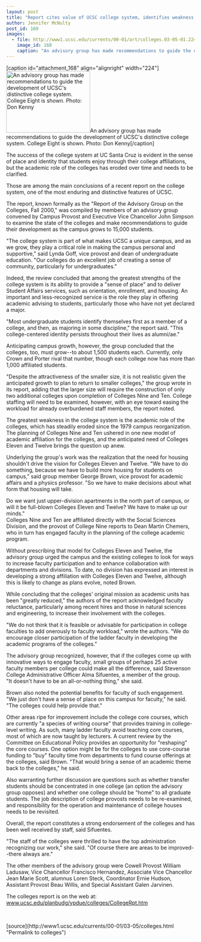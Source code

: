 ```yaml
---
layout: post
title: "Report cites value of UCSC college system, identifies weakness in academic role"
author: Jennifer McNulty
post_id: 169
images:
  - file: http://www1.ucsc.edu/currents/00-01/art/colleges.03-05-01.224.jpg
    image_id: 168
    caption: "An advisory group has made recommendations to guide the development of UCSC's distinctive college system. College Eight is shown. Photo: Don Kenny"
---
```


[caption id="attachment_168" align="alignright" width="224"]<a href="http://localhost/mysite/wp-content/uploads/2001/03/colleges.03-05-01.224.jpg"><img class="size-full wp-image-168" src="http://localhost/mysite/wp-content/uploads/2001/03/colleges.03-05-01.224.jpg" alt="An advisory group has made recommendations to guide the development of UCSC's distinctive college system. College Eight is shown. Photo: Don Kenny" width="224" height="164" /></a>An advisory group has made recommendations to guide the development of UCSC's distinctive college system. College Eight is shown. Photo: Don Kenny[/caption]
<p>
  The success of the college system at UC Santa Cruz is evident in the sense of place and identity that students enjoy through their college affiliations, but the academic role of the colleges has eroded over time and needs to be clarified.
</p>Those are among the main conclusions of a recent report on the college system, one of the most enduring and distinctive features of UCSC.
<p>
  The report, known formally as the "Report of the Advisory Group on the Colleges, Fall 2000," was compiled by members of an advisory group convened by Campus Provost and Executive Vice Chancellor John Simpson to examine the state of the colleges and make recommendations to guide their development as the campus grows to 15,000 students.
</p>
<p>
  "The college system is part of what makes UCSC a unique campus, and as we grow, they play a critical role in making the campus personal and supportive," said Lynda Goff, vice provost and dean of undergraduate education. "Our colleges do an excellent job of creating a sense of community, particularly for undergraduates."
</p>
<p>
  Indeed, the review concluded that among the greatest strengths of the college system is its ability to provide a "sense of place" and to deliver Student Affairs services, such as orientation, enrollment, and housing. An important and less-recognized service is the role they play in offering academic advising to students, particularly those who have not yet declared a major.
</p>
<p>
  "Most undergraduate students identify themselves first as a member of a college, and then, as majoring in some discipline," the report said. "This college-centered identity persists throughout their lives as alumni/ae."
</p>
<p>
  Anticipating campus growth, however, the group concluded that the colleges, too, must grow--to about 1,500 students each. Currently, only Crown and Porter rival that number, though each college now has more than 1,000 affiliated students.
</p>
<p>
  "Despite the attractiveness of the smaller size, it is not realistic given the anticipated growth to plan to return to smaller colleges," the group wrote in its report, adding that the larger size will require the construction of only two additional colleges upon completion of Colleges Nine and Ten. College staffing will need to be examined, however, with an eye toward easing the workload for already overburdened staff members, the report noted.
</p>
<p>
  The greatest weakness in the college system is the academic role of the colleges, which has steadily eroded since the 1979 campus reorganization. The planning of Colleges Nine and Ten ushered in one new model of academic affiliation for the colleges, and the anticipated need of Colleges Eleven and Twelve brings the question up anew.
</p>
<p>
  Underlying the group's work was the realization that the need for housing shouldn't drive the vision for Colleges Eleven and Twelve. "We have to do something, because we have to build more housing for students on campus," said group member George Brown, vice provost for academic affairs and a physics professor. "So we have to make decisions about what form that housing will take.
</p>
<p>
  Do we want just upper-division apartments in the north part of campus, or will it be full-blown Colleges Eleven and Twelve? We have to make up our minds."<br>
  Colleges Nine and Ten are affiliated directly with the Social Sciences Division, and the provost of College Nine reports to Dean Martin Chemers, who in turn has engaged faculty in the planning of the college academic program.
</p>
<p>
  Without prescribing that model for Colleges Eleven and Twelve, the advisory group urged the campus and the existing colleges to look for ways to increase faculty participation and to enhance collaboration with departments and divisions. To date, no division has expressed an interest in developing a strong affiliation with Colleges Eleven and Twelve, although this is likely to change as plans evolve, noted Brown.
</p>
<p>
  While concluding that the colleges' original mission as academic units has been "greatly reduced," the authors of the report acknowledged faculty reluctance, particularly among recent hires and those in natural sciences and engineering, to increase their involvement with the colleges.
</p>
<p>
  "We do not think that it is feasible or advisable for participation in college faculties to add onerously to faculty workload," wrote the authors. "We do encourage closer participation of the ladder faculty in developing the academic programs of the colleges."
</p>
<p>
  The advisory group recognized, however, that if the colleges come up with innovative ways to engage faculty, small groups of perhaps 25 active faculty members per college could make all the difference, said Stevenson College Administrative Officer Alma Sifuentes, a member of the group.<br>
  "It doesn't have to be an all-or-nothing thing," she said.
</p>
<p>
  Brown also noted the potential benefits for faculty of such engagement. "We just don't have a sense of place on this campus for faculty," he said. "The colleges could help provide that."
</p>
<p>
  Other areas ripe for improvement include the college core courses, which are currently "a species of writing course" that provides training in college-level writing. As such, many ladder faculty avoid teaching core courses, most of which are now taught by lecturers. A current review by the Committee on Educational Policy provides an opportunity for "reshaping" the core courses. One option might be for the colleges to use core-course funding to "buy" faculty time from departments to fund course offerings at the colleges, said Brown. "That would bring a sense of an academic theme back to the colleges," he said.
</p>
<p>
  Also warranting further discussion are questions such as whether transfer students should be concentrated in one college (an option the advisory group opposes) and whether one college should be "home" to all graduate students. The job description of college provosts needs to be re-examined, and responsibility for the operation and maintenance of college houses needs to be revisited.
</p>
<p>
  Overall, the report constitutes a strong endorsement of the colleges and has been well received by staff, said Sifuentes.
</p>
<p>
  "The staff of the colleges were thrilled to have the top administration recognizing our work," she said. "Of course there are areas to be improved--there always are."<br>
</p>
<p>
  The other members of the advisory group were Cowell Provost William Ladusaw, Vice Chancellor Francisco Hernandez, Associate Vice Chancellor Jean Marie Scott, alumnus Loren Steck, Coordinator Ernie Hudson, Assistant Provost Beau Willis, and Special Assistant Galen Jarvinen.
</p>
<p>
  The colleges report is on the web at:<br>
  <a href="http://www.ucsc.edu/planbudg/vpdue/colleges/CollegeRpt.htm">www.ucsc.edu/planbudg/vpdue/colleges/CollegeRpt.htm</a>
</p>
<p>
  <br>

</p>
[source](http://www1.ucsc.edu/currents/00-01/03-05/colleges.html "Permalink to colleges")
